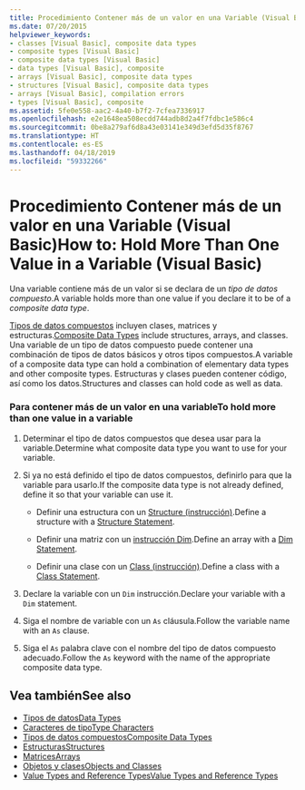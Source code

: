 ```yaml
---
title: Procedimiento Contener más de un valor en una Variable (Visual Basic)
ms.date: 07/20/2015
helpviewer_keywords:
- classes [Visual Basic], composite data types
- composite types [Visual Basic]
- composite data types [Visual Basic]
- data types [Visual Basic], composite
- arrays [Visual Basic], composite data types
- structures [Visual Basic], composite data types
- arrays [Visual Basic], compilation errors
- types [Visual Basic], composite
ms.assetid: 5fe0e558-aac2-4a40-b7f2-7cfea7336917
ms.openlocfilehash: e2e1648ea508ecdd744adb8d2a4f7fdbc1e586c4
ms.sourcegitcommit: 0be8a279af6d8a43e03141e349d3efd5d35f8767
ms.translationtype: HT
ms.contentlocale: es-ES
ms.lasthandoff: 04/18/2019
ms.locfileid: "59332266"
---
```

# <a name="how-to-hold-more-than-one-value-in-a-variable-visual-basic"></a><span data-ttu-id="b6b72-102">Procedimiento Contener más de un valor en una Variable (Visual Basic)</span><span class="sxs-lookup"><span data-stu-id="b6b72-102">How to: Hold More Than One Value in a Variable (Visual Basic)</span></span>
<span data-ttu-id="b6b72-103">Una variable contiene más de un valor si se declara de un *tipo de datos compuesto*.</span><span class="sxs-lookup"><span data-stu-id="b6b72-103">A variable holds more than one value if you declare it to be of a *composite data type*.</span></span>  
  
 <span data-ttu-id="b6b72-104">[Tipos de datos compuestos](../../../../visual-basic/programming-guide/language-features/data-types/composite-data-types.md) incluyen clases, matrices y estructuras.</span><span class="sxs-lookup"><span data-stu-id="b6b72-104">[Composite Data Types](../../../../visual-basic/programming-guide/language-features/data-types/composite-data-types.md) include structures, arrays, and classes.</span></span> <span data-ttu-id="b6b72-105">Una variable de un tipo de datos compuesto puede contener una combinación de tipos de datos básicos y otros tipos compuestos.</span><span class="sxs-lookup"><span data-stu-id="b6b72-105">A variable of a composite data type can hold a combination of elementary data types and other composite types.</span></span> <span data-ttu-id="b6b72-106">Estructuras y clases pueden contener código, así como los datos.</span><span class="sxs-lookup"><span data-stu-id="b6b72-106">Structures and classes can hold code as well as data.</span></span>  
  
### <a name="to-hold-more-than-one-value-in-a-variable"></a><span data-ttu-id="b6b72-107">Para contener más de un valor en una variable</span><span class="sxs-lookup"><span data-stu-id="b6b72-107">To hold more than one value in a variable</span></span>  
  
1. <span data-ttu-id="b6b72-108">Determinar el tipo de datos compuestos que desea usar para la variable.</span><span class="sxs-lookup"><span data-stu-id="b6b72-108">Determine what composite data type you want to use for your variable.</span></span>  
  
2. <span data-ttu-id="b6b72-109">Si ya no está definido el tipo de datos compuestos, definirlo para que la variable para usarlo.</span><span class="sxs-lookup"><span data-stu-id="b6b72-109">If the composite data type is not already defined, define it so that your variable can use it.</span></span>  
  
    -   <span data-ttu-id="b6b72-110">Definir una estructura con un [Structure (instrucción)](../../../../visual-basic/language-reference/statements/structure-statement.md).</span><span class="sxs-lookup"><span data-stu-id="b6b72-110">Define a structure with a [Structure Statement](../../../../visual-basic/language-reference/statements/structure-statement.md).</span></span>  
  
    -   <span data-ttu-id="b6b72-111">Definir una matriz con un [instrucción Dim](../../../../visual-basic/language-reference/statements/dim-statement.md).</span><span class="sxs-lookup"><span data-stu-id="b6b72-111">Define an array with a [Dim Statement](../../../../visual-basic/language-reference/statements/dim-statement.md).</span></span>  
  
    -   <span data-ttu-id="b6b72-112">Definir una clase con un [Class (instrucción)](../../../../visual-basic/language-reference/statements/class-statement.md).</span><span class="sxs-lookup"><span data-stu-id="b6b72-112">Define a class with a [Class Statement](../../../../visual-basic/language-reference/statements/class-statement.md).</span></span>  
  
3. <span data-ttu-id="b6b72-113">Declare la variable con un `Dim` instrucción.</span><span class="sxs-lookup"><span data-stu-id="b6b72-113">Declare your variable with a `Dim` statement.</span></span>  
  
4. <span data-ttu-id="b6b72-114">Siga el nombre de variable con un `As` cláusula.</span><span class="sxs-lookup"><span data-stu-id="b6b72-114">Follow the variable name with an `As` clause.</span></span>  
  
5. <span data-ttu-id="b6b72-115">Siga el `As` palabra clave con el nombre del tipo de datos compuesto adecuado.</span><span class="sxs-lookup"><span data-stu-id="b6b72-115">Follow the `As` keyword with the name of the appropriate composite data type.</span></span>  
  
## <a name="see-also"></a><span data-ttu-id="b6b72-116">Vea también</span><span class="sxs-lookup"><span data-stu-id="b6b72-116">See also</span></span>

- [<span data-ttu-id="b6b72-117">Tipos de datos</span><span class="sxs-lookup"><span data-stu-id="b6b72-117">Data Types</span></span>](../../../../visual-basic/language-reference/data-types/index.md)
- [<span data-ttu-id="b6b72-118">Caracteres de tipo</span><span class="sxs-lookup"><span data-stu-id="b6b72-118">Type Characters</span></span>](../../../../visual-basic/programming-guide/language-features/data-types/type-characters.md)
- [<span data-ttu-id="b6b72-119">Tipos de datos compuestos</span><span class="sxs-lookup"><span data-stu-id="b6b72-119">Composite Data Types</span></span>](../../../../visual-basic/programming-guide/language-features/data-types/composite-data-types.md)
- [<span data-ttu-id="b6b72-120">Estructuras</span><span class="sxs-lookup"><span data-stu-id="b6b72-120">Structures</span></span>](../../../../visual-basic/programming-guide/language-features/data-types/structures.md)
- [<span data-ttu-id="b6b72-121">Matrices</span><span class="sxs-lookup"><span data-stu-id="b6b72-121">Arrays</span></span>](../../../../visual-basic/programming-guide/language-features/arrays/index.md)
- [<span data-ttu-id="b6b72-122">Objetos y clases</span><span class="sxs-lookup"><span data-stu-id="b6b72-122">Objects and Classes</span></span>](../../../../visual-basic/programming-guide/language-features/objects-and-classes/index.md)
- [<span data-ttu-id="b6b72-123">Value Types and Reference Types</span><span class="sxs-lookup"><span data-stu-id="b6b72-123">Value Types and Reference Types</span></span>](../../../../visual-basic/programming-guide/language-features/data-types/value-types-and-reference-types.md)
